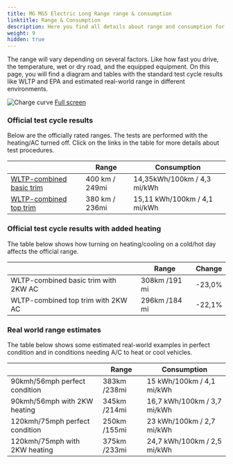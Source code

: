 ```yaml
---
title: MG MG5 Electric Long Range range & consumption
linktitle: Range & Consumption
description: Here you find all details about range and consumption for MG MG5 Electric Long Range.
weight: 9
hidden: true
---
```

<!-- markdownlint-disable MD033 -->
<object type="image/svg+xml" data="../modelnavigation.svg"></object>

The range will vary depending on several factors. Like how fast you drive, the temperature, wet or dry road, and the equipped equipment. On this page, you will find a diagram and tables with the standard test cycle results like WLTP and EPA and estimated real-world range in different environments. 

![Charge curve](../range.svg  "Range information")
[Full screen](../range.svg)

### Official test cycle results

Below are the officially rated ranges. The tests are performed with the heating/AC turned off. Click on the links in the table for more details about test procedures. 

| | Range  | Consumption  |
|----|-----|------|
| [WLTP-combined basic trim](../../../../../guides/understandingrange/wltp/) | 400 km / 249mi |14,35kWh/100km / 4,3 mi/kWh | 
| [WLTP-combined top trim](../../../../../guides/understandingrange/wltp/) | 380 km / 236mi | 15,11 kWh/100km / 4,1 mi/kWh | 

### Official test cycle results with added heating

The table below shows how turning on heating/cooling on a cold/hot day affects the official range. 

| | Range  | Change  |
|----|-----|------|
| WLTP-combined basic trim with 2KW AC | 308km /191 mi | -23,0%|
| WLTP-combined top trim with 2KW AC | 296km /184 mi | -22,1%|

### Real world range estimates

The table below shows some estimated real-world examples in perfect condition and in conditions needing A/C to heat or cool vehicles. 

| | Range  | Consumption  |
|----|-----|------|
| 90kmh/56mph perfect condition | 383km /238mi| 15 kWh/100km / 4,1 mi/kWh |
| 90kmh/56mph with 2KW heating | 345km /214mi| 16,7 kWh/100km / 3,7 mi/kWh |
| 120kmh/75mph perfect condition | 250km /155mi| 23 kWh/100km / 2,7 mi/kWh |
| 120kmh/75mph with 2KW heating | 375km /233mi| 24,7 kWh/100km / 2,5 mi/kWh |
